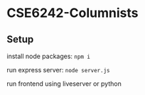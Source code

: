 # CSE6242-Columnists

## Setup

install node packages: `npm i`

run express server: `node server.js`

run frontend using liveserver or python